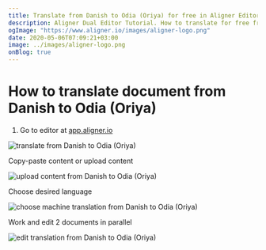 ```yaml
---
title: Translate from Danish to Odia (Oriya) for free in Aligner Editor
description: Aligner Dual Editor Tutorial. How to translate for free from Danish to Odia (Oriya). Aligner is multilingual document management platform. 
ogImage: "https://www.aligner.io/images/aligner-logo.png"
date: 2020-05-06T07:09:21+03:00
image: ../images/aligner-logo.png
onBlog: true
---
```


# How to translate document from Danish to Odia (Oriya)

1. Go to editor at [app.aligner.io](https://app.aligner.io "Aligner App web page")

![translate from Danish to Odia (Oriya)](../aligner-blank-editor.png "translate from Danish to Odia (Oriya)")

Copy-paste content or upload content

![upload content from Danish to Odia (Oriya)](../aligner-uploaded-document.png "upload content from Danish to Odia (Oriya)")

Choose desired language

![choose machine translation from Danish to Odia (Oriya)](../aligner-language-dropdown.png "choose machine translation from Danish to Odia (Oriya)")

Work and edit 2 documents in parallel

![edit translation from Danish to Odia (Oriya)](../aligner-double-sitded-editor.png "edit translation from Danish to Odia (Oriya)")

